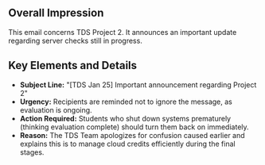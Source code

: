 ## Overall Impression

This email concerns TDS Project 2. It announces an important update regarding server checks still in progress.

## Key Elements and Details

*   **Subject Line:** "[TDS Jan 25] Important announcement regarding Project 2"
*   **Urgency:** Recipients are reminded not to ignore the message, as evaluation is ongoing.
*   **Action Required:** Students who shut down systems prematurely (thinking evaluation complete) should turn them back on immediately.
*   **Reason:** The TDS Team apologizes for confusion caused earlier and explains this is to manage cloud credits efficiently during the final stages.